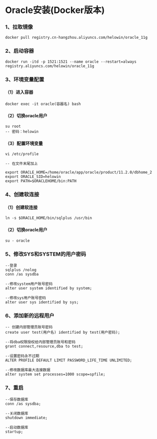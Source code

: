 # Oracle安装(Docker版本)

### 1、拉取镜像

```
docker pull registry.cn-hangzhou.aliyuncs.com/helowin/oracle_11g
```



### 2、启动容器

```
docker run -itd -p 1521:1521 --name oracle --restart=always registry.aliyuncs.com/helowin/oracle_11g
```



### 3、环境变量配置

#### （1）进入容器

```
docker exec -it oracle(容器名) bash
```

#### （2）切换oracle用户

```
su root
-- 密码：helowin
```

#### （3）配置环境变量

```
vi /etc/profile
```

```
-- 在文件末尾加上

export ORACLE_HOME=/home/oracle/app/oracle/product/11.2.0/dbhome_2
export ORACLE_SID=helowin
export PATH=$ORACLEHOME/bin:PATH
```



### 4、创建软连接

#### （1）创建软连接

```
ln -s $ORACLE_HOME/bin/sqlplus /usr/bin
```

#### （2）切换oracle用户

```
su - oracle
```



### 5、修改SYS和SYSTEM的用户密码

```
--登录
sqlplus /nolog   
conn /as sysdba

--修改system用户账号密码
alter user system identified by system;

--修改sys用户账号密码
alter user sys identified by sys;
```



### 6、添加新的远程用户

```
-- 创建内部管理员账号密码
create user test(用户名) identified by test(用户密码); 

--将dba权限授权给内部管理员账号和密码
grant connect,resource,dba to test;

--设置密码永不过期
ALTER PROFILE DEFAULT LIMIT PASSWORD_LIFE_TIME UNLIMITED; 

--修改数据库最大连接数据
alter system set processes=1000 scope=spfile; 
```



### 7、重启

```
--保存数据库
conn /as sysdba;

--关闭数据库
shutdown immediate; 

--启动数据库
startup; 
```

